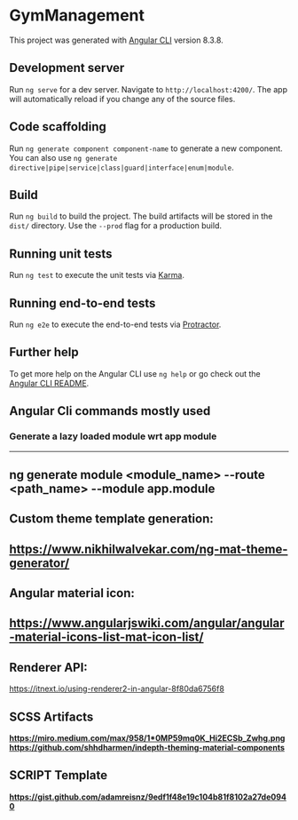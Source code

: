 # GymManagement

This project was generated with [Angular CLI](https://github.com/angular/angular-cli) version 8.3.8.

## Development server

Run `ng serve` for a dev server. Navigate to `http://localhost:4200/`. The app will automatically reload if you change any of the source files.

## Code scaffolding

Run `ng generate component component-name` to generate a new component. You can also use `ng generate directive|pipe|service|class|guard|interface|enum|module`.

## Build

Run `ng build` to build the project. The build artifacts will be stored in the `dist/` directory. Use the `--prod` flag for a production build.

## Running unit tests

Run `ng test` to execute the unit tests via [Karma](https://karma-runner.github.io).

## Running end-to-end tests

Run `ng e2e` to execute the end-to-end tests via [Protractor](http://www.protractortest.org/).

## Further help

To get more help on the Angular CLI use `ng help` or go check out the [Angular CLI README](https://github.com/angular/angular-cli/blob/master/README.md).

## Angular Cli commands mostly used

### Generate a lazy loaded module wrt app module
--------------------------------------------------------------------------
ng generate module <module_name> --route <path_name> --module app.module
---------------------------------------------------------------------------
Custom theme template generation:
---------------------------------------------------------------------------
https://www.nikhilwalvekar.com/ng-mat-theme-generator/
---------------------------------------------------------------------------
Angular material icon:
---------------------------------------------------------------------------
https://www.angularjswiki.com/angular/angular-material-icons-list-mat-icon-list/
---------------------------------------------------------------------------
Renderer API:
---------------------------------------------------------------------------
https://itnext.io/using-renderer2-in-angular-8f80da6756f8

## SCSS Artifacts
<b>https://miro.medium.com/max/958/1*0MP59mq0K_Hi2ECSb_Zwhg.png</b>
<b>https://github.com/shhdharmen/indepth-theming-material-components</b>

## SCRIPT Template
<b>https://gist.github.com/adamreisnz/9edf1f48e19c104b81f8102a27de0940</b>
